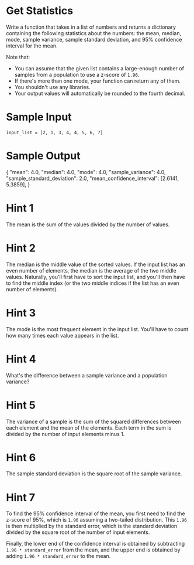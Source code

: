 # Get Statistics
Write a function that takes in a list of numbers and returns a dictionary containing the following statistics about the numbers: the mean, median, mode, sample variance, sample standard deviation, and 95% confidence interval for the mean.

Note that:
- You can assume that the given list contains a large-enough number of samples from a population to use a z-score of `1.96`.
- If there's more than one mode, your function can return any of them.
- You shouldn't use any libraries.
- Your output values will automatically be rounded to the fourth decimal.

# Sample Input
`input_list = [2, 1, 3, 4, 4, 5, 6, 7]`

# Sample Output
{
  "mean": 4.0,
  "median": 4.0,
  "mode": 4.0,
  "sample_variance": 4.0,
  "sample_standard_deviation": 2.0,
  "mean_confidence_interval": [2.6141, 5.3859],
}

# Hint 1
The mean is the sum of the values divided by the number of values.

# Hint 2
The median is the middle value of the sorted values. If the input list has an even number of elements, the median is the average of the two middle values. Naturally, you'll first have to sort the input list, and you'll then have to find the middle index (or the two middle indices if the list has an even number of elements).

# Hint 3
The mode is the most frequent element in the input list. You'll have to count how many times each value appears in the list.

# Hint 4
What's the difference between a sample variance and a population variance?

# Hint 5
The variance of a sample is the sum of the squared differences between each element and the mean of the elements. Each term in the sum is divided by the number of input elements minus 1.

# Hint 6
The sample standard deviation is the square root of the sample variance.

# Hint 7
To find the 95% confidence interval of the mean, you first need to find the z-score of 95%, which is `1.96` assuming a two-tailed distribution. This `1.96`  is then multiplied by the standard error, which is the standard deviation divided by the square root of the number of input elements.

Finally, the lower end of the confidence interval is obtained by subtracting `1.96 * standard_error` from the mean, and the upper end is obtained by adding `1.96 * standard_error` to the mean.
